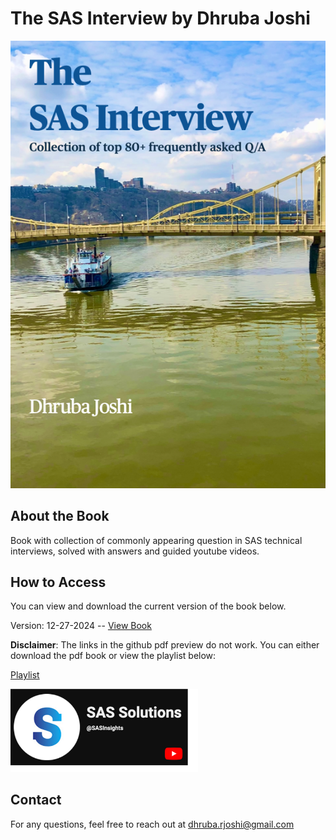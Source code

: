 # The SAS Interview by Dhruba Joshi

[![Book Cover](book_cover.png)](TheSASInterview_12_27_2024.pdf)


## About the Book
Book with collection of commonly appearing question in SAS technical interviews, solved with answers and guided youtube videos.

## How to Access

You can view and download the current version of the book below. 

Version: 12-27-2024 -- [View Book](TheSASInterview_12_27_2024.pdf)

**Disclaimer**: The links in the github pdf preview do not work. You can either download the pdf book or view the playlist below: 

[Playlist](https://www.youtube.com/playlist?list=PLE5sZYvritsbr9grcoPcKdkYnrTh-c7DQ)

<a href="https://www.youtube.com/@SASInsights">
    <img src="youtube_cover.png" alt="drawing" width="300"/>
</a>


## Contact

For any questions, feel free to reach out at [dhruba.rjoshi@gmail.com](mailto:dhruba.rjoshi@gmail.com)


